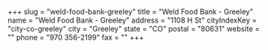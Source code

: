 +++
slug = "weld-food-bank-greeley"
title = "Weld Food Bank - Greeley"
name = "Weld Food Bank - Greeley"
address = "1108 H St"
cityIndexKey = "city-co-greeley"
city = "Greeley"
state = "CO"
postal = "80631"
website = ""
phone = "970 356-2199"
fax = ""
+++
